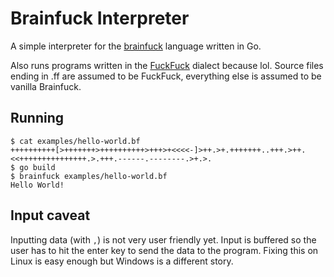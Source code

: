 # Brainfuck Interpreter

A simple interpreter for the [brainfuck](https://en.wikipedia.org/wiki/Brainfuck)
language written in Go.

Also runs programs written in the [FuckFuck](https://github.com/MiffOttah/fuckfuck)
dialect because lol.  Source files ending in .ff are assumed to be FuckFuck,
everything else is assumed to be vanilla Brainfuck.

## Running

```
$ cat examples/hello-world.bf
++++++++++[>+++++++>++++++++++>+++>+<<<<-]>++.>+.+++++++..+++.>++.<<+++++++++++++++.>.+++.------.--------.>+.>.
$ go build
$ brainfuck examples/hello-world.bf
Hello World!
```

## Input caveat

Inputting data (with `,`) is not very user friendly yet.  Input is buffered so
the user has to hit the enter key to send the data to the program.  Fixing
this on Linux is easy enough but Windows is a different story. 

